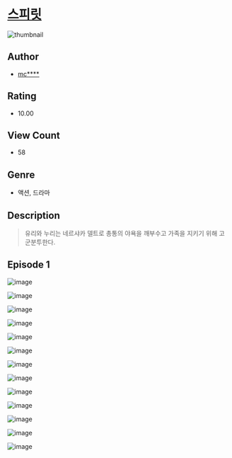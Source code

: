# [스피릿](https://comic.naver.com/challenge/list?titleId=810910)
![thumbnail](https://image-comic.pstatic.net/user_contents_data/challenge_comic/2023/05/25/283174/upload_3762866586011460401_480x623.jpeg)

## Author
- [mc****](https://comic.naver.com/artistTitle?id=283174)

## Rating
- 10.00

## View Count
- 58

## Genre
- 액션, 드라마

## Description
> 유리와 누리는 네르샤카 델트로 총통의 야욕을 깨부수고 가족을 지키기 위해 고군분투한다.


## Episode 1
![image](https://image-comic.pstatic.net/user_contents_data/challenge_comic/2023/05/25/283174/upload_3617624390695871586.jpeg)

![image](https://image-comic.pstatic.net/user_contents_data/challenge_comic/2023/05/25/283174/upload_3474025061797094499.jpeg)

![image](https://image-comic.pstatic.net/user_contents_data/challenge_comic/2023/05/25/283174/upload_7364058498901108070.jpeg)

![image](https://image-comic.pstatic.net/user_contents_data/challenge_comic/2023/05/25/283174/upload_4063426859733574449.jpeg)

![image](https://image-comic.pstatic.net/user_contents_data/challenge_comic/2023/05/25/283174/upload_7291667963260199987.jpeg)

![image](https://image-comic.pstatic.net/user_contents_data/challenge_comic/2023/05/25/283174/upload_3919647237519913779.jpeg)

![image](https://image-comic.pstatic.net/user_contents_data/challenge_comic/2023/05/25/283174/upload_7293921773973693493.jpeg)

![image](https://image-comic.pstatic.net/user_contents_data/challenge_comic/2023/05/25/283174/upload_3630244777697817700.jpeg)

![image](https://image-comic.pstatic.net/user_contents_data/challenge_comic/2023/05/25/283174/upload_4134692792514588774.jpeg)

![image](https://image-comic.pstatic.net/user_contents_data/challenge_comic/2023/05/25/283174/upload_7149008339670872119.jpeg)

![image](https://image-comic.pstatic.net/user_contents_data/challenge_comic/2023/05/25/283174/upload_3977016442837479480.jpeg)

![image](https://image-comic.pstatic.net/user_contents_data/challenge_comic/2023/05/25/283174/upload_3703757901772437602.jpeg)

![image](https://image-comic.pstatic.net/user_contents_data/challenge_comic/2023/05/25/283174/upload_7149804368892868450.jpeg)
